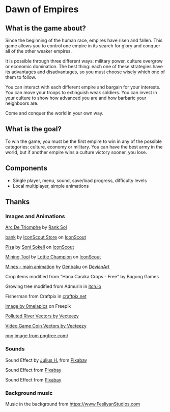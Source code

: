 # Dawn of Empires

## What is the game about?

Since the beginning of the human race, empires have risen and fallen. This game 
allows you to control one empire in its search for glory and conquer all of the 
other weaker empires.

It is possible through three different ways: military power, culture overgrow or 
economic domination. The best thing: each one of these strategies have its 
advantages and disadvantages, so you must choose wisely which one of them to 
follow.

You can interact with each different empire and bargain for your interests. You 
can move your troops to extinguish weak soldiers. You can invest in your 
culture to show how advanced you are and how barbaric your neighboors are.

Come and conquer the world in your own way.

## What is the **goal**?

To win the game, you must be the first empire to win in any of the possible 
categories: culture, economy or military. You can have the best army in the 
world, but if another empire wins a culture victory sooner, you lose.

## Components
- Single player, menu, sound, save/load progress, difficulty levels
- Local multiplayer, simple animations

## Thanks

### Images and Animations

<a href="https://iconscout.com/icons/arc-de-triomphe" class="text-underline font-size-sm" target="_blank">Arc De Triomphe</a> by <a href="https://iconscout.com/contributors/promotion-king" class="text-underline font-size-sm" target="_blank">Rank Sol</a>

<a href="https://iconscout.com/icons/bank" class="text-underline font-size-sm" target="_blank">bank</a> by <a href="https://iconscout.com/contributors/iconscout" class="text-underline font-size-sm">IconScout Store</a> on <a href="https://iconscout.com" class="text-underline font-size-sm">IconScout</a>

<a href="https://iconscout.com/icons/pisa" class="text-underline font-size-sm" target="_blank">Pisa</a> by <a href="https://iconscout.com/contributors/sonisokell" class="text-underline font-size-sm">Soni Sokell</a> on <a href="https://iconscout.com" class="text-underline font-size-sm">IconScout</a>

<a href="https://iconscout.com/lottie-animations/mining-tool" class="text-underline font-size-sm" target="_blank">Mining Tool</a> by <a href="https://iconscout.com/contributors/warishyy-naseer" class="text-underline font-size-sm">Lottie Champion</a> on <a href="https://iconscout.com" class="text-underline font-size-sm">IconScout</a>

<a href="https://www.deviantart.com/genbaku/art/Mines-main-animation-509725488" class="text-underline font-size-sm" target="_blank">Mines - main animation</a> by <a href="https://www.deviantart.com/genbaku/gallery" class="text-underline font-size-sm">Genbaku</a> on <a href="https://www.deviantart.com/" class="text-underline font-size-sm">DevianArt</a>

Crop items modified from "Hana Caraka Crops - Free" by Bagong Games

Growing tree modified from Admurin in [itch.io](https://admurin.itch.io/nature-trees)

Fisherman from Craftpix in [craftpix.net](https://craftpix.net/freebies/free-fishing-game-assets-pixel-art-pack/?utm_campaign=Website&utm_source=itch.io&utm_medium=public)

<a href="https://www.freepik.com/free-vector/different-wall-textures_959312.htm#query=pixel%20dirt&position=3&from_view=keyword&track=ais_user&uuid=8868f63b-cbb3-4917-b35c-283bb7f886f3">Image by 0melapics</a> on Freepik

<a href="https://www.vecteezy.com/free-vector/polluted-river">Polluted River Vectors by Vecteezy</a>

<a href="https://www.vecteezy.com/free-vector/video-game-coin">Video Game Coin Vectors by Vecteezy</a>

<a href='https://pngtree.com/freepng/farmer-pixel-art-character-icon-design_8744094.html'>png image from pngtree.com/</a>

### Sounds

Sound Effect by <a href="https://pixabay.com/users/juliush-3921568/?utm_source=link-attribution&utm_medium=referral&utm_campaign=music&utm_content=8185">Julius H.</a> from <a href="https://pixabay.com//?utm_source=link-attribution&utm_medium=referral&utm_campaign=music&utm_content=8185">Pixabay</a>

Sound Effect from <a href="https://pixabay.com/?utm_source=link-attribution&utm_medium=referral&utm_campaign=music&utm_content=54150">Pixabay</a>

Sound Effect from <a href="https://pixabay.com/sound-effects/?utm_source=link-attribution&utm_medium=referral&utm_campaign=music&utm_content=48741">Pixabay</a>

### Background music

Music in the background from https://www.FesliyanStudios.com
